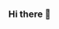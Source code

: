 ### Hi there 👋

<!--
**matthewhu8/matthewhu8** is a ✨ _special_ ✨ repository because its `README.md` (this file) appears on your GitHub profile.

Matt
Here are some ideas to get you started:

- 🔭 I’m currently working on ...
- 🌱 I’m currently learning ...
- 👯 I’m looking to collaborate on ...
- 🤔 I’m looking for help with ...
- 💬 Ask me about ...
- 📫 How to reach me: ...
- 😄 Pronouns: ...
- ⚡ Fun fact: ...
-->

